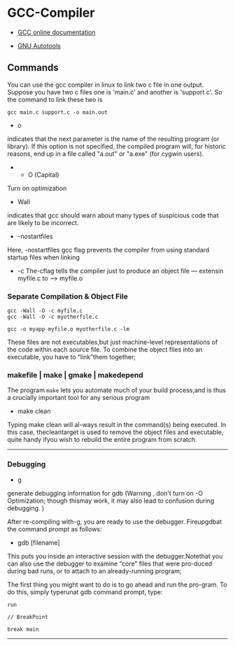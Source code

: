 GCC-Compiler 
=======================


- [GCC online documentation](https://gcc.gnu.org/onlinedocs/)

- [GNU Autotools](https://en.wikipedia.org/wiki/GNU_Autotools)

Commands
--------

You can use the gcc compiler in linux to link two c file in one output. Suppose you have two c files one is 'main.c' and another is 'support.c'. So the command to link these two is

```gcc main.c support.c -o main.out```

- o

indicates that the next parameter is the name of the resulting program (or library). If this option is not specified, the compiled program will, for historic reasons, end up in a file called "a.out" or "a.exe" (for cygwin users).

- - O (Capital)

Turn on optimization

- Wall

indicates that gcc should warn about many types of suspicious code that are likely to be incorrect.

- -nostartfiles 

Here, -nostartfiles gcc flag prevents the compiler from using standard startup files when linking

- -c 
The-cflag tells the compiler just to produce an object file — extensin myfile.c to --> myfile.o

### Separate Compilation & Object File

```
gcc -Wall -O -c myfile.c
gcc -Wall -O -c myotherfile.c

gcc -o myapp myfile.o myotherfile.c -lm

```

These files are not executables,but just machine-level representations of the code within each source file.
To combine the object files into an executable, you have to “link”them together;


### makefile | make | gmake | makedepend

The program `make` lets you automate much of your build process,and is thus a crucially important tool for any serious program


- make clean

Typing make clean will al-ways result in the command(s) being executed. In this case, thecleantarget is used to remove the object files and executable, quite handy ifyou wish to rebuild the entire program from scratch.

-----------------------------------------------------------------------------------------------------


### Debugging

- g 

generate debugging information for gdb (Warning , don't turn on -O Optimization; though thismay work, it may also lead to confusion during debugging. )

After re-compiling with-g, you are ready to use the debugger. Fireupgdbat the command prompt as follows:

- gdb [filename]

This puts you inside an interactive session with the debugger.Notethat you can also use the debugger to examine “core” files that were pro-duced during bad runs, or to attach to an already-running program; 

The first thing you might want to do is to go ahead and run the pro-gram. To do this, simply typerunat gdb command prompt, type:
```
run 

// BreakPoint

break main
```


-----------------------------------------------------------------------------------------------------
